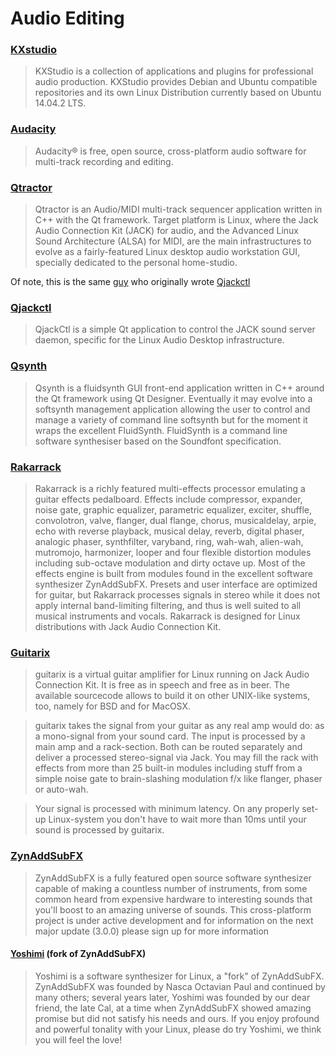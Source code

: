 # Audio Editing

### [KXstudio](http://kxstudio.linuxaudio.org/)


> KXStudio is a collection of applications and plugins for professional audio production.
> KXStudio provides Debian and Ubuntu compatible repositories and its own Linux Distribution currently based on Ubuntu 14.04.2 LTS.



### [Audacity](http://www.audacityteam.org/)


> Audacity® is free, open source, cross-platform audio software for multi-track recording and editing.



### [Qtractor](http://qtractor.sourceforge.net/)


> Qtractor is an Audio/MIDI multi-track sequencer application written in C++ with the Qt framework. Target platform is Linux, where the Jack Audio Connection Kit (JACK) for audio, and the Advanced Linux Sound Architecture (ALSA) for MIDI, are the main infrastructures to evolve as a fairly-featured Linux desktop audio workstation GUI, specially dedicated to the personal home-studio.



Of note, this is the same [guy](http://www.rncbc.org/) who originally wrote [Qjackctl](http://qjackctl.sourceforge.net/)

### [Qjackctl](http://qjackctl.sourceforge.net/)


> QjackCtl is a simple Qt application to control the JACK sound server daemon, specific for the Linux Audio Desktop infrastructure.



### [Qsynth](http://qsynth.sourceforge.net/qsynth-index.html)


> Qsynth is a fluidsynth GUI front-end application written in C++ around the Qt framework using Qt Designer. Eventually it may evolve into a softsynth management application allowing the user to control and manage a variety of command line softsynth but for the moment it wraps the excellent FluidSynth. FluidSynth is a command line software synthesiser based on the Soundfont specification.



### [Rakarrack](http://rakarrack.sourceforge.net/)


> Rakarrack is a richly featured multi-effects processor emulating a guitar effects pedalboard.  Effects include compressor, expander, noise gate, graphic equalizer, parametric equalizer, exciter, shuffle, convolotron, valve, flanger, dual flange, chorus, musicaldelay, arpie, echo with reverse playback, musical delay, reverb, digital phaser, analogic phaser, synthfilter, varyband, ring, wah-wah, alien-wah, mutromojo, harmonizer, looper and four flexible distortion modules including sub-octave modulation and dirty octave up.  Most of the effects engine is built from modules found in the excellent software synthesizer ZynAddSubFX.  Presets and user interface are optimized for guitar, but Rakarrack processes signals in stereo while it does not apply internal band-limiting filtering, and thus is well suited to all musical instruments and vocals.  Rakarrack is designed for Linux distributions with Jack Audio Connection Kit.



### [Guitarix](http://guitarix.org/)


> guitarix is a virtual guitar amplifier for Linux running on Jack Audio Connection Kit. It is free as in speech and free as in beer. The available sourcecode allows to build it on other UNIX-like systems, too, namely for BSD and for MacOSX.

> guitarix takes the signal from your guitar as any real amp would do: as a mono-signal from your sound card. The input is processed by a main amp and a rack-section. Both can be routed separately and deliver a processed stereo-signal via Jack. You may fill the rack with effects from more than 25 built-in modules including stuff from a simple noise gate to brain-slashing modulation f/x like flanger, phaser or auto-wah.

> Your signal is processed with minimum latency. On any properly set-up Linux-system you don't have to wait more than 10ms until your sound is processed by guitarix.



### [ZynAddSubFX](http://zynaddsubfx.sourceforge.net/)


> ZynAddSubFX is a fully featured open source software synthesizer capable of making a countless number of instruments, from some common heard from expensive hardware to interesting sounds that you'll boost to an amazing universe of sounds. This cross-platform project is under active development and for information on the next major update (3.0.0) please sign up for more information



#### [Yoshimi](http://yoshimi.sourceforge.net/)  (fork of ZynAddSubFX)


> Yoshimi is a software synthesizer for Linux, a "fork" of ZynAddSubFX. ZynAddSubFX was founded by Nasca Octavian Paul and continued by many others; several years later, Yoshimi was founded by our dear friend, the late Cal, at a time when ZynAddSubFX showed amazing promise but did not satisfy his needs and ours. If you enjoy profound and powerful tonality with your Linux, please do try Yoshimi, we think you will feel the love!


